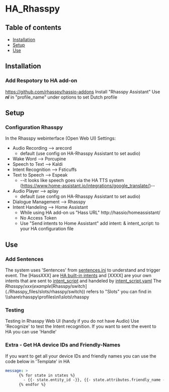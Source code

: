 # HA_Rhasspy
## Table of contents
* [Installation](#Installation)
* [Setup](#setup)
* [Use](#use)

## Installation
### Add Respotory to HA add-on
https://github.com/rhasspy/hassio-addons
Install "Rhasspy Assistant"
Use ***nl*** in "profile_name" under options to set Dutch profile

## Setup
### Configuration Rhasspy
In the Rhasspy webinterface (Open Web UI)
Settings:
- Audio Recording --> arecord 
  - default (use config on HA-Rhasspy Assistant to set audio)
- Wake Word --> Porcupine
- Speech to Text --> Kaldi
- Intent Recognition --> Fsticuffs
- Text to Speech --> Espeak 
  - --it looks like speech goes via the HA TTS system (https://www.home-assistant.io/integrations/google_translate/)--
- Audio Player --> aplay 
  - default (use config on HA-Rhasspy Assistant to set audio)
- Dialogue Management --> Rhasspy
- Intent Handeling --> Home Assistant 
  - While using HA add-on us "Hass URL" http://hassio/homeassistant/
  - No Access Token
  - Use "Send intents to Home Assistant" add intent: & intent_script: to your HA configuration file

## Use
### Add Sentences
The system uses 'Sentences' from [sentences.ini](./Rhasspy_files/sentences.ini) to understand and trigger event. 
The [HassXXX] are [HA built-in intents](https://developers.home-assistant.io/docs/intent_builtin) and [XXXX] are your own intents that are sent to [intent_script](https://www.home-assistant.io/integrations/intent_script ) and handeled by [intent_script.yaml](./HA_config/intent_script.yaml)
The $Rhasspy/xxx (example  [$Rhasspy/switch](./Rhasspy_files/slots/rhasspy/switch))  refers to "Slots" you can find in \\<internal IP>\share\rhasspy\profiles\nl\slots\rhasspy

### Testing
Testing in Rhasspy Web UI (handy if you do not have Audio)
Use 'Recognize' to test the Intent recognition. If you want to sent the event to HA you can use 'Handle'

### Extra - Get HA device IDs and Friendly-Names
If you want to get all your device IDs and friendly names you can use the code below in 'Template' in HA

  ```YAML
  message: >
        {% for state in states %}
          - {{- state.entity_id -}}, {{- state.attributes.friendly_name -}}
        {% endfor %}
  ```
